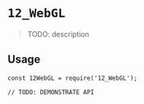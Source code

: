 # `12_WebGL`

> TODO: description

## Usage

```
const 12WebGL = require('12_WebGL');

// TODO: DEMONSTRATE API
```
